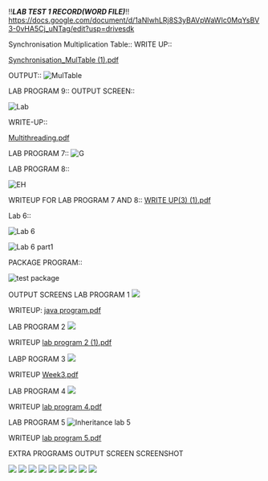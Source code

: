 !!***LAB TEST 1 RECORD(WORD FILE)***!!
https://docs.google.com/document/d/1aNIwhLRj8S3yBAVpWaWIc0MqYsBV3-0vHA5Cj_uNTag/edit?usp=drivesdk



Synchronisation Multiplication Table::
WRITE UP::



[Synchronisation_MulTable (1).pdf](https://github.com/sakshi1bm19cs140/Sakshi_RoyCS140_OOJ/files/5714270/Synchronisation_MulTable.1.pdf)


OUTPUT::
![MulTable](https://user-images.githubusercontent.com/71483959/102587022-2ed75900-4131-11eb-99de-bec9f0057b2b.png)



LAB PROGRAM 9::
OUTPUT SCREEN::



![Lab](https://user-images.githubusercontent.com/71483959/101873564-28833300-3bad-11eb-92bb-193fc41e0e4d.png)







WRITE-UP::



[Multithreading.pdf](https://github.com/sakshi1bm19cs140/Sakshi_RoyCS140_OOJ/files/5677543/Multithreading.pdf)




LAB PROGRAM 7::
![G](https://user-images.githubusercontent.com/71483959/100418569-ffd94480-30a8-11eb-8d48-2ca2278b2d24.png)





LAB PROGRAM 8::




![EH](https://user-images.githubusercontent.com/71483959/100418580-036ccb80-30a9-11eb-941b-2c31c9e76e45.png)



WRITEUP FOR LAB PROGRAM 7 AND 8::
[WRITE UP(3) (1).pdf](https://github.com/sakshi1bm19cs140/Sakshi_RoyCS140_OOJ/files/5606364/WRITE.UP.3.1.pdf)



Lab 6::



![Lab 6](https://user-images.githubusercontent.com/71483959/100407853-87b25500-308f-11eb-87af-97995c22a3e5.png)







![Lab 6 part1](https://user-images.githubusercontent.com/71483959/100407859-8c770900-308f-11eb-8f18-ed79b0713497.png)






PACKAGE PROGRAM::

![test package](https://user-images.githubusercontent.com/71483959/99773251-2f7ccf80-2b32-11eb-8fe7-dd478c811da6.png)





OUTPUT SCREENS
LAB PROGRAM 1
<img src = "https://user-images.githubusercontent.com/71483959/94885989-679b5680-048f-11eb-8a5e-59b3665c7af3.png">


WRITEUP:
[java program.pdf](https://github.com/sakshi1bm19cs140/Sakshi_RoyCS140_week3/files/5487877/java.program.pdf)




LAB PROGRAM 2 
<img src = "https://user-images.githubusercontent.com/71483959/95553225-bca91080-0a2b-11eb-949a-85f9829b6357.png">


WRITEUP
[lab program 2 (1).pdf](https://github.com/sakshi1bm19cs140/Sakshi_RoyCS140_OOJ/files/5488114/lab.program.2.1.pdf)




LABP ROGRAM 3
<img src = "https://user-images.githubusercontent.com/71483959/96228088-b4fce500-0fb2-11eb-9773-230aee755c8c.png">



WRITEUP
[Week3.pdf](https://github.com/sakshi1bm19cs140/Sakshi_RoyCS140_week3/files/5487919/Week3.pdf)




LAB PROGRAM 4
<img src = "https://user-images.githubusercontent.com/71483959/98334981-1b14df00-202a-11eb-9c05-392930086d0b.png">

WRITEUP
[lab program 4.pdf](https://github.com/sakshi1bm19cs140/Sakshi_RoyCS140_OOJ/files/5499633/lab.program.4.pdf)



LAB PROGRAM 5
![Inheritance lab 5](https://user-images.githubusercontent.com/71483959/98344891-ead53c80-2039-11eb-8b48-fbf7aaf24712.png)



WRITEUP
[lab program 5.pdf](https://github.com/sakshi1bm19cs140/Sakshi_RoyCS140_OOJ/files/5501083/lab.program.5.pdf)




EXTRA PROGRAMS OUTPUT SCREEN SCREENSHOT


<img src = "https://user-images.githubusercontent.com/71483959/94327336-f14ab000-ffc7-11ea-9863-7e6eade09c72.png">





<img src = "https://user-images.githubusercontent.com/71483959/94327343-fad41800-ffc7-11ea-9bf4-6a8a573f5690.png">





<img src = "https://user-images.githubusercontent.com/71483959/94327365-23f4a880-ffc8-11ea-880d-d75c441a56b6.png">





<img src = "https://user-images.githubusercontent.com/71483959/94327373-2d7e1080-ffc8-11ea-99f7-a4eabefa8770.png">




<img src = "https://user-images.githubusercontent.com/71483959/94327377-37a00f00-ffc8-11ea-9033-f376eb25df61.png">




<img src = "https://user-images.githubusercontent.com/71483959/94327380-3d95f000-ffc8-11ea-8b91-bb2de297c339.png">




<img src = "https://user-images.githubusercontent.com/71483959/95553721-afd8ec80-0a2c-11eb-9911-6d1b1d84d91b.png">




<img src = "https://user-images.githubusercontent.com/71483959/95557155-0268d780-0a32-11eb-8e1d-212632d7d646.png">




<img src = "https://user-images.githubusercontent.com/71483959/95557174-085eb880-0a32-11eb-88dc-f9c435239c4b.png">

